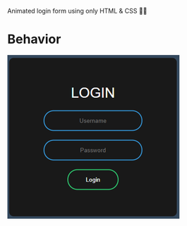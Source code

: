 Animated login form using only HTML & CSS 🙏🏻
 

 # Behavior
 ![behavior](https://github.com/iurymanhaes/Animated-Login-Form/blob/origin/assets/form-gif.gif?raw=true)
